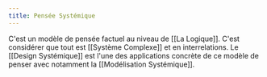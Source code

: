 ```yaml
---
title: Pensée Systémique
---
```


C'est un modèle de pensée factuel au niveau de [[La Logique]]. C'est considérer que tout est [[Système Complexe]] et en interrelations.
Le [[Design Systémique]] est l'une des applications concrète de ce modèle de penser avec notamment la [[Modélisation Systémique]].